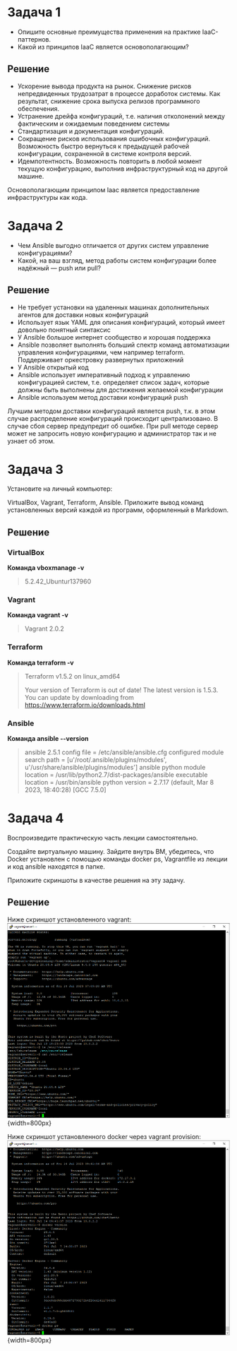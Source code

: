 # Задача 1

- Опишите основные преимущества применения на практике IaaC-паттернов.
- Какой из принципов IaaC является основополагающим?

## Решение

- Ускорение вывода продукта на рынок. Снижение рисков непредвиденных трудозатрат в процессе доработок системы. Как результат, снижение срока выпуска релизов программного обеспечения.
- Устранение дрейфа конфигураций, т.е. наличия отколонений между фактическим и ожидаемым поведением системы
- Стандартизация и документация конфигураций. 
- Сокращение рисков использования ошибочных конфигураций. Возможность быстро вернуться к предыдущей рабочей конфигурации, сохраненной в системе контроля версий.
- Идемпотентность. Возможность повторить в любой момент текущую конфигурацию, выполнив инфраструктурный код на другой машине.

Основополагающим принципом Iaac является предоставление инфраструктуры как кода.

# Задача 2

- Чем Ansible выгодно отличается от других систем управление конфигурациями?
- Какой, на ваш взгляд, метод работы систем конфигурации более надёжный — push или pull?

## Решение

- Не требует установки на удаленных машинах дополнительных агентов для доставки новых конфигураций
- Использует язык YAML для описания конфигураций, который имеет довольно понятный синтаксис
- У Ansible большое интернет сообщество и хорошая поддержка
- Ansible позволяет выполнять больший спектр команд автоматизации управления конфигурациями, чем например terraform. Поддерживает оркестровку развернутых приложений
- У Ansible открытый код
- Ansible использует императивный подход к управлению конфигурацией систем, т.е. определяет список задач, которые должны быть выполнены для достижения желаемой конфигурации
- Ansible используем метод доставки конфигураций push

Лучшим методом доставки конфигураций является push, т.к. в этом случае распределение конфигураций происходит централизовано. В случае сбоя сервер предупредит об ошибке. При pull методе сервер может не запросить новую конфигурацию и администратор так и не узнает об этом.

# Задача 3

Установите на личный компьютер:

VirtualBox,
Vagrant,
Terraform,
Ansible.
Приложите вывод команд установленных версий каждой из программ, оформленный в Markdown.

## Решение

### VirtualBox 
**Команда vboxmanage -v**
> 5.2.42_Ubuntur137960

### Vagrant

**Команда vagrant -v**
> Vagrant 2.0.2

### Terraform
 
**Команда terraform -v**
> Terraform v1.5.2
> on linux_amd64
> 
> Your version of Terraform is out of date! The latest version
> is 1.5.3. You can update by downloading from https://www.terraform.io/downloads.html

### Ansible

**Команда  ansible --version**
> ansible 2.5.1
>  config file = /etc/ansible/ansible.cfg
>  configured module search path = [u'/root/.ansible/plugins/modules', u'/usr/share/ansible/plugins/modules']
>  ansible python module location = /usr/lib/python2.7/dist-packages/ansible
>  executable location = /usr/bin/ansible
>  python version = 2.7.17 (default, Mar  8 2023, 18:40:28) [GCC 7.5.0]

# Задача 4 

Воспроизведите практическую часть лекции самостоятельно.

Создайте виртуальную машину.
Зайдите внутрь ВМ, убедитесь, что Docker установлен с помощью команды
docker ps,
Vagrantfile из лекции и код ansible находятся в папке.
 
Приложите скриншоты в качестве решения на эту задачу.


## Решение

Ниже скриншот установленного vagrant:
![Vagrant ubuntu](./pictures/screenshot_Vagrant.png){width=800px}

Ниже скриншот установленного docker через vagrant provision:
![Docker provision](./pictures/screenshot_Ansible+docker.png){width=800px}



 

 


